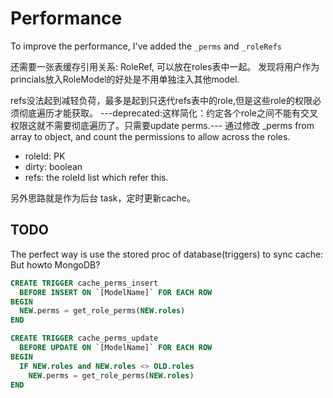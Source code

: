 # Performance

To improve the performance, I've added the `_perms` and `_roleRefs`


还需要一张表缓存引用关系: RoleRef, 可以放在roles表中一起。
发现将用户作为princials放入RoleModel的好处是不用单独注入其他model.

refs没法起到减轻负荷，最多是起到只迭代refs表中的role,但是这些role的权限必须彻底遍历才能获取。
---deprecated:这样简化：约定各个role之间不能有交叉权限这就不需要彻底遍历了。只需要update perms.---
通过修改 _perms from array to object, and count the permissions to allow across the roles.




* roleId: PK
* dirty: boolean
* refs: the roleId list which refer this.

另外思路就是作为后台 task，定时更新cache。



## TODO

The perfect way is use the stored proc of database(triggers) to sync cache:
But howto MongoDB?

```sql
CREATE TRIGGER cache_perms_insert
  BEFORE INSERT ON `[ModelName]` FOR EACH ROW
BEGIN
  NEW.perms = get_role_perms(NEW.roles)
END

CREATE TRIGGER cache_perms_update
  BEFORE UPDATE ON `[ModelName]` FOR EACH ROW
BEGIN
  IF NEW.roles and NEW.roles <> OLD.roles
    NEW.perms = get_role_perms(NEW.roles)
END
```

